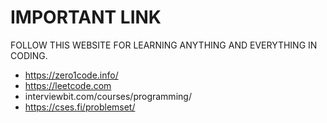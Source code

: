 # IMPORTANT LINK

FOLLOW THIS WEBSITE FOR LEARNING ANYTHING AND EVERYTHING IN CODING.

- https://zero1code.info/
- https://leetcode.com
- interviewbit.com/courses/programming/
- https://cses.fi/problemset/ 